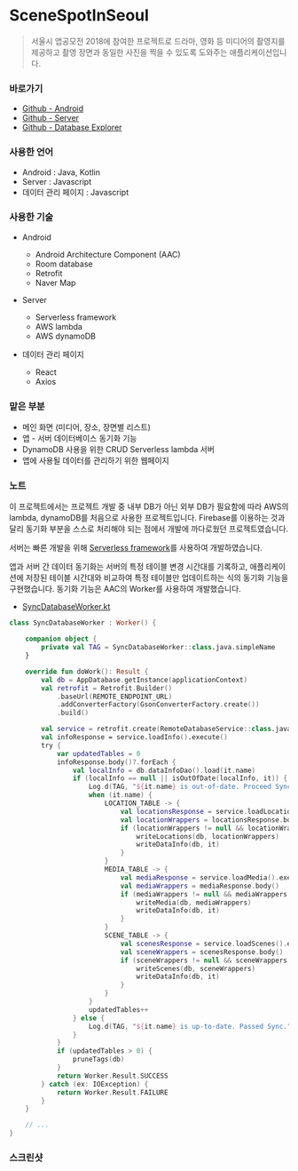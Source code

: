 # SceneSpotInSeoul

> 서울시 앱공모전 2018에 참여한 프로젝트로 드라마, 영화 등 미디어의 촬영지를 제공하고 촬영 장면과 동일한 사진을 찍을 수 있도록 도와주는 애플리케이션입니다.

### 바로가기

- [Github - Android](https://github.com/three-s/SceneSpotInSeoul)
- [Github - Server](https://github.com/three-s/SceneSpotInSeoul-Lambda)
- [Github - Database Explorer](https://github.com/three-s/SceneSpotInSeoul-Database-Explorer)

### 사용한 언어

- Android : Java, Kotlin
- Server : Javascript
- 데이터 관리 페이지 : Javascript

### 사용한 기술

- Android

  - Android Architecture Component (AAC)
  - Room database
  - Retrofit
  - Naver Map

- Server

  - Serverless framework
  - AWS lambda
  - AWS dynamoDB

- 데이터 관리 페이지
  - React
  - Axios

### 맡은 부분

- 메인 화면 (미디어, 장소, 장면별 리스트)
- 앱 - 서버 데이터베이스 동기화 기능
- DynamoDB 사용을 위한 CRUD Serverless lambda 서버
- 앱에 사용될 데이터를 관리하기 위한 웹페이지

### 노트

이 프로젝트에서는 프로젝트 개발 중 내부 DB가 아닌 외부 DB가 필요함에 따라 AWS의 lambda, dynamoDB를 처음으로 사용한 프로젝트입니다.
Firebase를 이용하는 것과 달리 동기화 부분을 스스로 처리해야 되는 점에서 개발에 까다로웠던 프로젝트였습니다.

서버는 빠른 개발을 위해 [Serverless framework](https://www.serverless.com/)를 사용하여 개발하였습니다.

앱과 서버 간 데이터 동기화는 서버의 특정 테이블 변경 시간대를 기록하고, 애플리케이션에 저장된 테이블 시간대와 비교하여 특정 테이블만 업데이트하는 식의 동기화 기능을 구현했습니다. 동기화 기능은 AAC의 Worker를 사용하여 개발했습니다.

- [SyncDatabaseWorker.kt](https://github.com/three-s/SceneSpotInSeoul/blob/master/app/src/main/java/com/threes/scenespotinseoul/workers/SyncDatabaseWorker.kt)

```kotlin
class SyncDatabaseWorker : Worker() {

    companion object {
        private val TAG = SyncDatabaseWorker::class.java.simpleName
    }

    override fun doWork(): Result {
        val db = AppDatabase.getInstance(applicationContext)
        val retrofit = Retrofit.Builder()
            .baseUrl(REMOTE_ENDPOINT_URL)
            .addConverterFactory(GsonConverterFactory.create())
            .build()

        val service = retrofit.create(RemoteDatabaseService::class.java)
        val infoResponse = service.loadInfo().execute()
        try {
            var updatedTables = 0
            infoResponse.body()?.forEach {
                val localInfo = db.dataInfoDao().load(it.name)
                if (localInfo == null || isOutOfDate(localInfo, it)) {
                    Log.d(TAG, "${it.name} is out-of-date. Proceed Sync.")
                    when (it.name) {
                        LOCATION_TABLE -> {
                            val locationsResponse = service.loadLocations().execute()
                            val locationWrappers = locationsResponse.body()
                            if (locationWrappers != null && locationWrappers.isNotEmpty()) {
                                writeLocations(db, locationWrappers)
                                writeDataInfo(db, it)
                            }
                        }
                        MEDIA_TABLE -> {
                            val mediaResponse = service.loadMedia().execute()
                            val mediaWrappers = mediaResponse.body()
                            if (mediaWrappers != null && mediaWrappers.isNotEmpty()) {
                                writeMedia(db, mediaWrappers)
                                writeDataInfo(db, it)
                            }
                        }
                        SCENE_TABLE -> {
                            val scenesResponse = service.loadScenes().execute()
                            val sceneWrappers = scenesResponse.body()
                            if (sceneWrappers != null && sceneWrappers.isNotEmpty()) {
                                writeScenes(db, sceneWrappers)
                                writeDataInfo(db, it)
                            }
                        }
                    }
                    updatedTables++
                } else {
                    Log.d(TAG, "${it.name} is up-to-date. Passed Sync.")
                }
            }
            if (updatedTables > 0) {
                pruneTags(db)
            }
            return Worker.Result.SUCCESS
        } catch (ex: IOException) {
            return Worker.Result.FAILURE
        }
    }

    // ...
}
```

### 스크린샷
